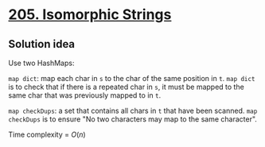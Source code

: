 # [205. Isomorphic Strings](https://leetcode.com/problems/isomorphic-strings/)

## Solution idea

Use two HashMaps:

`map dict`: map each char in `s` to the char of the same position in `t`. `map dict` is to check that if there is a repeated char in `s`, it must be mapped to the same char that was previously mapped to in `t`.

`map checkDups`: a set that contains all chars in `t` that have been scanned. `map checkDups` is to ensure "No two characters may map to the same character".

Time complexity = $O(n)$

